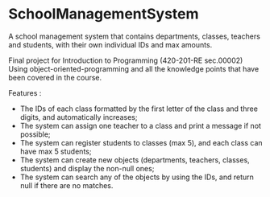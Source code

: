 # SchoolManagementSystem
A school management system that contains departments, classes, teachers and students, 
with their own individual IDs and max amounts.

Final project for Introduction to Programming (420-201-RE sec.00002)
Using object-oriented-programming and all the knowledge points that have been covered in the course.

Features : 
- The IDs of each class formatted by the first letter of the class and three digits, and automatically increases;
- The system can assign one teacher to a class and print a message if not possible;
- The system can register students to classes (max 5), and each class can have max 5 students;
- The system can create new objects (departments, teachers, classes, students) and display the non-null ones;
- The system can search any of the objects by using the IDs, and return null if there are no matches.
